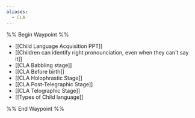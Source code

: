 ```yaml
---
aliases:
  - CLA
---
```


%% Begin Waypoint %%
- [[Child Language Acquisition PPT]]
- [[Children can identify right pronounciation, even when they can't say it]]
- [[CLA Babbling stage]]
- [[CLA Before birth]]
- [[CLA Holophrastic Stage]]
- [[CLA Post-Telegraphic Stage]]
- [[CLA Telographic Stage]]
- [[Types of Child language]]

%% End Waypoint %%
